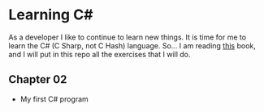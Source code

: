 # Learning C#

As a developer I like to continue to learn new things. It is time for me to learn the C# (C Sharp, not C Hash) language.
So... I am reading [this](http://www.csharpcourse.com/) book, and I will put in this repo all the exercises that 
I will do.

## Chapter 02
- My first C# program